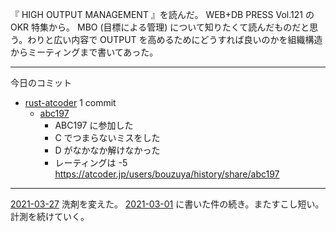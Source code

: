 『 HIGH OUTPUT MANAGEMENT 』を読んだ。 WEB+DB PRESS Vol.121 の OKR 特集から。 MBO (目標による管理) について知りたくて読んだものだと思う。わりと広い内容で OUTPUT を高めるためにどうすれば良いのかを組織構造からミーティングまで書いてあった。

---

今日のコミット

- [rust-atcoder](https://github.com/bouzuya/rust-atcoder) 1 commit
  - [abc197](https://github.com/bouzuya/rust-atcoder/commit/c454d6e2c263581d0f402b814cee9d5b7db640ea)
    - ABC197 に参加した
    - C でつまらないミスをした
    - D がなかなか解けなかった
    - レーティングは -5 <https://atcoder.jp/users/bouzuya/history/share/abc197>

---

[2021-03-27][] 洗剤を変えた。 [2021-03-01][] に書いた件の続き。またすこし短い。計測を続けていく。

[2021-03-27]: https://blog.bouzuya.net/2021/03/27/
[2021-03-01]: https://blog.bouzuya.net/2021/03/01/
